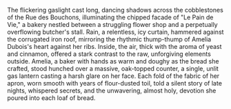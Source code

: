 The flickering gaslight cast long, dancing shadows across the cobblestones of the Rue des Bouchons, illuminating the chipped facade of "Le Pain de Vie," a bakery nestled between a struggling flower shop and a perpetually overflowing butcher's stall.  Rain, a relentless, icy curtain, hammered against the corrugated iron roof, mirroring the rhythmic thump-thump of Amelia Dubois's heart against her ribs.  Inside, the air, thick with the aroma of yeast and cinnamon, offered a stark contrast to the raw, unforgiving elements outside.  Amelia, a baker with hands as warm and doughy as the bread she crafted, stood hunched over a massive, oak-topped counter, a single, unlit gas lantern casting a harsh glare on her face.  Each fold of the fabric of her apron, worn smooth with years of flour-dusted toil, told a silent story of late nights, whispered secrets, and the unwavering, almost holy, devotion she poured into each loaf of bread.

